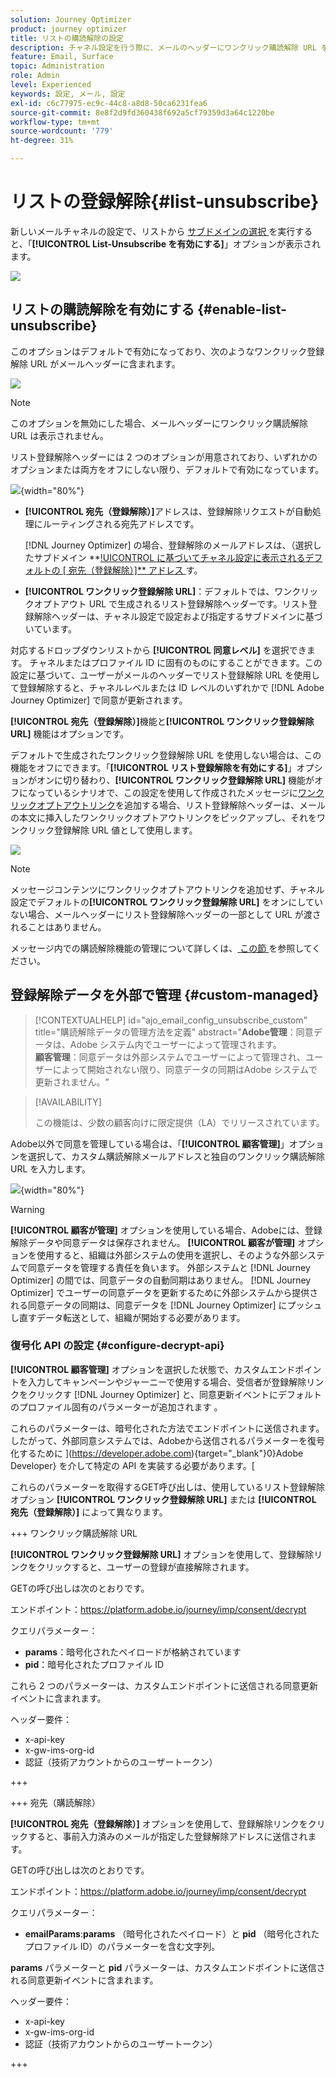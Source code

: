 ```yaml
---
solution: Journey Optimizer
product: journey optimizer
title: リストの購読解除の設定
description: チャネル設定を行う際に、メールのヘッダーにワンクリック購読解除 URL を含める方法を説明します
feature: Email, Surface
topic: Administration
role: Admin
level: Experienced
keywords: 設定, メール, 設定
exl-id: c6c77975-ec9c-44c8-a8d8-50ca6231fea6
source-git-commit: 8e8f2d9fd360438f692a5cf79359d3a64c1220be
workflow-type: tm+mt
source-wordcount: '779'
ht-degree: 31%

---
```


# リストの登録解除{#list-unsubscribe}

<!--Do not modify - Legal Review Done -->

新しいメールチャネルの設定で、リストから [ サブドメインの選択 ](email-settings.md#subdomains-and-ip-pools) を実行すると、「**[!UICONTROL List-Unsubscribe を有効にする]**」オプションが表示されます。

![](assets/preset-list-unsubscribe.png)

## リストの購読解除を有効にする {#enable-list-unsubscribe}

このオプションはデフォルトで有効になっており、次のようなワンクリック登録解除 URL がメールヘッダーに含まれます。

![](assets/preset-list-unsubscribe-header.png)

>[!NOTE]
>
>このオプションを無効にした場合、メールヘッダーにワンクリック購読解除 URL は表示されません。

リスト登録解除ヘッダーには 2 つのオプションが用意されており、いずれかのオプションまたは両方をオフにしない限り、デフォルトで有効になっています。

![](assets/surface-list-unsubscribe.png){width="80%"}

* **[!UICONTROL 宛先（登録解除）]**&#x200B;アドレスは、登録解除リクエストが自動処理にルーティングされる宛先アドレスです。

  [!DNL Journey Optimizer] の場合、登録解除のメールアドレスは、（選択したサブドメイン **[!UICONTROL に基づいてチャネル設定に表示されるデフォルトの [ 宛先（登録解除）]** アドレス ](#subdomains-and-ip-pools) す。<!--With this method, clicking the Unsubscribe link sends a pre-filled email to the unsubscribe address specified in the email header.-->

* **[!UICONTROL ワンクリック登録解除 URL]**：デフォルトでは、ワンクリックオプトアウト URL で生成されるリスト登録解除ヘッダーです。リスト登録解除ヘッダーは、チャネル設定で設定および指定するサブドメインに基づいています。<!--With this method, clicking the Unsubscribe link directly unsubscribes the user, requiring only a single action to unsubscribe.-->

対応するドロップダウンリストから **[!UICONTROL 同意レベル]** を選択できます。 チャネルまたはプロファイル ID に固有のものにすることができます。この設定に基づいて、ユーザーがメールのヘッダーでリスト登録解除 URL を使用して登録解除すると、チャネルレベルまたは ID レベルのいずれかで [!DNL Adobe Journey Optimizer] で同意が更新されます。

**[!UICONTROL 宛先（登録解除）]**&#x200B;機能と&#x200B;**[!UICONTROL ワンクリック登録解除 URL]** 機能はオプションです。

デフォルトで生成されたワンクリック登録解除 URL を使用しない場合は、この機能をオフにできます。「**[!UICONTROL リスト登録解除を有効にする]**」オプションがオンに切り替わり、**[!UICONTROL ワンクリック登録解除 URL]** 機能がオフになっているシナリオで、この設定を使用して作成されたメッセージに[ワンクリックオプトアウトリンク](../email/email-opt-out.md#one-click-opt-out)を追加する場合、リスト登録解除ヘッダーは、メールの本文に挿入したワンクリックオプトアウトリンクをピックアップし、それをワンクリック登録解除 URL 値として使用します。

![](assets/preset-list-unsubscribe-opt-out-url.png)

>[!NOTE]
>
>メッセージコンテンツにワンクリックオプトアウトリンクを追加せず、チャネル設定でデフォルトの&#x200B;**[!UICONTROL ワンクリック登録解除 URL]** をオンにしていない場合、メールヘッダーにリスト登録解除ヘッダーの一部として URL が渡されることはありません。

メッセージ内での購読解除機能の管理について詳しくは、[ この節 ](../email/email-opt-out.md#unsubscribe-header) を参照してください。

## 登録解除データを外部で管理 {#custom-managed}

>[!CONTEXTUALHELP]
>id="ajo_email_config_unsubscribe_custom"
>title="購読解除データの管理方法を定義"
>abstract="**Adobe管理**：同意データは、Adobe システム内でユーザーによって管理されます。<br>**顧客管理**：同意データは外部システムでユーザーによって管理され、ユーザーによって開始されない限り、同意データの同期はAdobe システムで更新されません。"

>[!AVAILABILITY]
>
>この機能は、少数の顧客向けに限定提供（LA）でリリースされています。

Adobe以外で同意を管理している場合は、「**[!UICONTROL 顧客管理]**」オプションを選択して、カスタム購読解除メールアドレスと独自のワンクリック購読解除 URL を入力します。

![](assets/surface-list-unsubscribe-custom.png){width="80%"}

>[!WARNING]
>
>**[!UICONTROL 顧客が管理]** オプションを使用している場合、Adobeには、登録解除データや同意データは保存されません。 **[!UICONTROL 顧客が管理]** オプションを使用すると、組織は外部システムの使用を選択し、そのような外部システムで同意データを管理する責任を負います。 外部システムと [!DNL Journey Optimizer] の間では、同意データの自動同期はありません。 [!DNL Journey Optimizer] でユーザーの同意データを更新するために外部システムから提供される同意データの同期は、同意データを [!DNL Journey Optimizer] にプッシュし直すデータ転送として、組織が開始する必要があります。

### 復号化 API の設定 {#configure-decrypt-api}

**[!UICONTROL 顧客管理]** オプションを選択した状態で、カスタムエンドポイントを入力してキャンペーンやジャーニーで使用する場合、受信者が登録解除リンクをクリックす [!DNL Journey Optimizer] と、同意更新イベントにデフォルトのプロファイル固有のパラメーターが追加されます <!--sent to the custom endpoint -->。

これらのパラメーターは、暗号化された方法でエンドポイントに送信されます。 したがって、外部同意システムでは、Adobeから送信されるパラメーターを復号化するために ](https://developer.adobe.com){target="_blank"}0}Adobe Developer} を介して特定の API を実装する必要があります。[

これらのパラメーターを取得するGET呼び出しは、使用しているリスト登録解除オプション **[!UICONTROL ワンクリック登録解除 URL]** または **[!UICONTROL 宛先（登録解除）]** によって異なります。

<!--To configure the API to send back the information to [!DNL Adobe Journey Optimizer] when a recipient has unsubscribed using the List unsubscribe option with custom endpoints, follow the steps below.-->

+++ ワンクリック購読解除 URL

**[!UICONTROL ワンクリック登録解除 URL]** オプションを使用して、登録解除リンクをクリックすると、ユーザーの登録が直接解除されます。

GETの呼び出しは次のとおりです。

エンドポイント：https://platform.adobe.io/journey/imp/consent/decrypt

クエリパラメーター：

* **params**：暗号化されたペイロードが格納されています
* **pid**：暗号化されたプロファイル ID

これら 2 つのパラメーターは、カスタムエンドポイントに送信される同意更新イベントに含まれます。

ヘッダー要件：

* x-api-key
* x-gw-ims-org-id
* 認証（技術アカウントからのユーザートークン） 

+++

+++ 宛先（購読解除）

**[!UICONTROL 宛先（登録解除）]** オプションを使用して、登録解除リンクをクリックすると、事前入力済みのメールが指定した登録解除アドレスに送信されます。

GETの呼び出しは次のとおりです。

エンドポイント：https://platform.adobe.io/journey/imp/consent/decrypt

クエリパラメーター：

* **emailParams**:**params** （暗号化されたペイロード）と **pid** （暗号化されたプロファイル ID）のパラメーターを含む文字列。

**params** パラメーターと **pid** パラメーターは、カスタムエンドポイントに送信される同意更新イベントに含まれます。

ヘッダー要件：

* x-api-key
* x-gw-ims-org-id
* 認証（技術アカウントからのユーザートークン） 

+++
